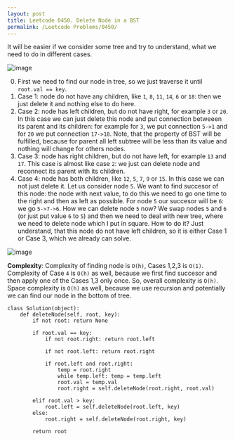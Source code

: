 ```yaml
---
layout: post
title: Leetcode 0450. Delete Node in a BST
permalink: /Leetcode Problems/0450/
---
```


It will be easier if we consider some tree and try to understand, what we need to do in different cases.

![image](https://assets.leetcode.com/users/images/cf035fc0-0e9e-4760-b2d4-a0d528d86b59_1598862784.8900957.png)

0. First we need to find our node in tree, so we just traverse it until `root.val == key`.
1. Case 1: node do not have any children, like `1`, `8`, `11`, `14`, `6` or `18`: then we just delete it and nothing else to do here.
2. Case 2: node has left children, but do not have right, for example `3` or `20`. In this case we can just delete this node and put connection betweeen its parent and its children: for example for `3`, we put connection `5->1` and for `20` we put connection `17->18`. Note, that the property of BST will be fulfilled, because for parent all left subtree will be less than its value and nothing will change for others nodes.
3. Case 3: node has right children, but do not have left, for example `13` and `17`. This case is almost like case `2`: we just can delete node and reconnect its parent with its children.
4. Case 4: node has both children, like `12`, `5`, `7`, `9` or `15`. In this case we can not just delete it. Let us consider node `5`. We want to find succesor of this node: the node with next value, to do this we need to go one time to the right and then as left as possible. For node `5` our succesor will be `6`: we go `5->7->6`. How we can delete node `5` now? We swap nodes `5` and `6` (or just put value `6` to `5`) and then we need to deal with new tree, where we need to delete node which I put in square. How to do it? Just understand, that this node do not have left children, so it is either Case 1 or Case 3, which we already can solve.

![image](https://assets.leetcode.com/users/images/f1136eab-e4bf-4108-a342-20d846903203_1598863026.615254.png)


**Complexity**: Complexity of finding node is `O(h)`, Cases 1,2,3 is `O(1)`. Complexity of Case `4` is `O(h)` as well, because we first find succesor and then apply one of the Cases 1,3 only once. So, overall complexity is `O(h)`. Space complexity is `O(h)` as well, because we use recursion and potentially we can find our node in the bottom of tree.

```
class Solution(object):
    def deleteNode(self, root, key):
        if not root: return None
        
        if root.val == key:
            if not root.right: return root.left
            
            if not root.left: return root.right
            
            if root.left and root.right:
                temp = root.right
                while temp.left: temp = temp.left
                root.val = temp.val
                root.right = self.deleteNode(root.right, root.val)

        elif root.val > key:
            root.left = self.deleteNode(root.left, key)
        else:
            root.right = self.deleteNode(root.right, key)
            
        return root
```
